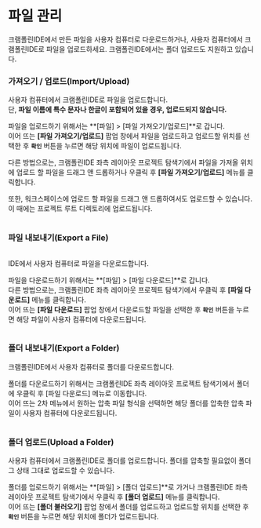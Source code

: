 # 파일 관리

크램폴린IDE에서 만든 파일을 사용자 컴퓨터로 다운로드하거나, 사용자 컴퓨터에서 크램폴린IDE로 파일을 업로드하세요. 크램폴린IDE에서는 폴더 업로드도 지원하고 있습니다.

###

### 가져오기 / 업로드(Import/Upload)

사용자 컴퓨터에서 크램폴린IDE로 파일을 업로드합니다. \
단, **파일 이름에 특수 문자나 한글이 포함되어 있을 경우, 업로드되지 않습니다.**

파일을 업로드하기 위해서는 **\[파일] > \[파일 가져오기/업로드]**로 갑니다. \
이어 뜨는 **\[파일 가져오기/업로드]** 팝업 창에서 파일을 업로드하고 업로드할 위치를 선택한 후 **`확인`** 버튼을 누르면 해당 위치에 파일이 업로드됩니다.

다른 방법으로는, 크램폴린IDE 좌측 레이아웃 프로젝트 탐색기에서 파일을 가져올 위치에 업로드 할 파일을 드래그 앤 드롭하거나 우클릭 후 **\[파일 가져오기/업로드]** 메뉴를 클릭합니다.

또한, 워크스페이스에 업로드 할 파일을 드래그 앤 드롭하여서도 업로드할 수 있습니다. \
이 때에는 프로젝트 루트 디렉토리에 업로드됩니다.

<figure><img src="../../../.gitbook/assets/image (149).png" alt=""><figcaption></figcaption></figure>





### **파일 내보내기(Export a File)**

<figure><img src="../../../.gitbook/assets/image (203).png" alt=""><figcaption></figcaption></figure>

IDE에서 사용자 컴퓨터로 파일을 다운로드합니다.

파일을 다운로드하기 위해서는 **\[파일] > \[파일 다운로드]**로 갑니다. \
다른 방법으로는, 크램폴린IDE 좌측 레이아웃 프로젝트 탐색기에서 우클릭 후 **\[파일 다운로드]** 메뉴를 클릭합니다. \
이어 뜨는 **\[파일 다운로드]** 팝업 창에서 다운로드할 파일을 선택한 후 **`확인`** 버튼을 누르면 해당 파일이 사용자 컴퓨터에 다운로드됩니다.

<figure><img src="../../../.gitbook/assets/image (148).png" alt=""><figcaption></figcaption></figure>



### **폴더 내보내기(Export a Folder)**

크램폴린IDE에서 사용자 컴퓨터로 폴더를 다운로드합니다.

폴더를 다운로드하기 위해서는 크램폴린IDE 좌측 레이아웃 프로젝트 탐색기에서 폴더에 우클릭 후 \[파일 다운로드] 메뉴로 이동합니다. \
이어 뜨는 2차 메뉴에서 원하는 압축 파일 형식을 선택하면 해당 폴더를 압축한 압축 파일이 사용자 컴퓨터에 다운로드됩니다.

<figure><img src="../../../.gitbook/assets/image (26).png" alt=""><figcaption></figcaption></figure>



### **폴더 업로드(Upload a Folder)**

사용자 컴퓨터에서 크램폴린IDE로 폴더를 업로드합니다. 폴더를 압축할 필요없이 폴더 그 상태 그대로 업로드할 수 있습니다.

폴더를 업로드하기 위해서는 **\[파일] > \[폴더 업로드]**로 가거나 크램폴린IDE 좌측 레이아웃 프로젝트 탐색기에서 우클릭 후 **\[폴더 업로드]** 메뉴를 클릭합니다. \
이어 뜨는 **\[폴더 불러오기]** 팝업 창에서 폴더를 업로드하고 업로드할 위치를 선택한 후 **`확인`** 버튼을 누르면 해당 위치에 폴더가 업로드됩니다.

<figure><img src="../../../.gitbook/assets/image (174).png" alt=""><figcaption></figcaption></figure>

<figure><img src="../../../.gitbook/assets/image (166).png" alt=""><figcaption></figcaption></figure>
